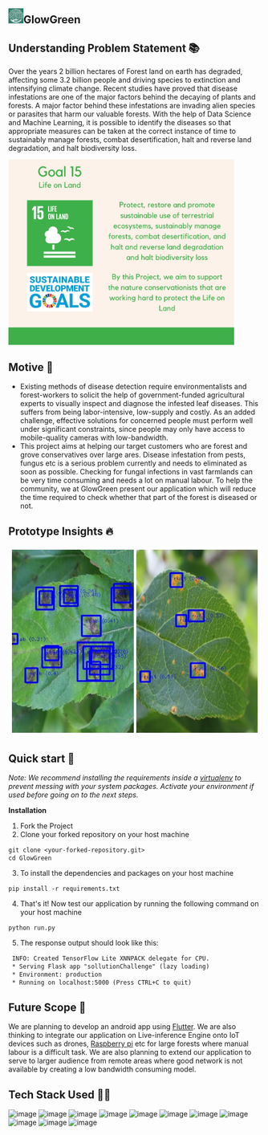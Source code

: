 ## <img src="READMEassets/gglogo3.png" alt="GlowGreenlogo" width="30"/>GlowGreen 


## Understanding Problem Statement 📚

Over the years 2 billion hectares of Forest land on earth has degraded, affecting some 3.2 billion people and driving species to extinction and intensifying climate change. Recent studies have proved that disease infestations are one of the major factors behind the decaying of plants and forests. A major factor behind these infestations are invading alien species or parasites that harm our valuable forests. With the help of Data Science and Machine Learning, it is possible to identify the diseases so that appropriate measures can be taken at the correct instance of time to sustainably manage forests, combat desertification, halt and reverse land degradation, and halt biodiversity loss.

<img src="READMEassets/goal15.jpeg" alt="goal" width="450"/>

## Motive 🤔

- Existing methods of disease detection require environmentalists and forest-workers to solicit the help of government-funded agricultural experts to visually inspect and diagnose the infested leaf diseases. This suffers from being labor-intensive, low-supply and costly. As an added challenge, effective solutions for concerned people must perform well under significant constraints, since people may only have access to mobile-quality cameras with low-bandwidth.
- This project aims at helping our target customers who are forest and grove conservatives over large ares. Disease infestation from pests, fungus etc is a serious problem currently and needs to eliminated as soon as possible. Checking for fungal infections in vast farmlands can be very time consuming and needs a lot on manual labour. To help the community, we at GlowGreen present our application which will reduce the time required to check whether that part of the forest is diseased or not.


## Prototype Insights 🔥
![image](READMEassets/collage.jpeg)

## Quick start 🚀
*Note:
We recommend installing the requirements inside a [virtualenv](https://virtualenv.pypa.io/en/stable/) to prevent
messing with your system packages. Activate your environment if used before going on to the next steps.*

**Installation**
1. Fork the Project
2. Clone your forked repository on your host machine  
```(bash)
git clone <your-forked-repository.git>
cd GlowGreen
```
3. To install the dependencies and packages on your host machine
```(python)
pip install -r requirements.txt
```
4. That's it! Now test our application by running the following command on your host machine
```(python)
python run.py
```
5. The response output should look like this:
```
 INFO: Created TensorFlow Lite XNNPACK delegate for CPU.
 * Serving Flask app "sollutionChallenge" (lazy loading)
 * Environment: production
 * Running on localhost:5000 (Press CTRL+C to quit)
 ```

## Future Scope 🎯
We are planning to develop an android app using [Flutter](https://flutter.dev). We are also thinking to integrate our application on Live-inference Engine onto IoT devices such as drones, [Raspberry pi](https://www.raspberrypi.org/) etc for large forests where manual labour is a difficult task. We are also planning to extend our application to serve to larger audience from remote areas where good network is not available by creating a low bandwidth consuming model.

## Tech Stack Used 👩‍💻

![image](https://img.shields.io/badge/Python-3776AB?style=for-the-badge&logo=python&logoColor=white)
![image](https://img.shields.io/badge/Numpy-013243?style=for-the-badge&logo=numpy&logoColor=white)
![image](https://img.shields.io/badge/Pandas-130654?style=for-the-badge&logo=pandas&logoColor=white)
![image](https://img.shields.io/badge/Tensorflow-FF7100?style=for-the-badge&logo=tensorflow&logoColor=white)
![image](https://img.shields.io/badge/Keras-D00000?style=for-the-badge&logo=keras&logoColor=white)
![image](https://img.shields.io/badge/Tensorflow_Lite-FF7100?style=for-the-badge&logo=tensorflow&logoColor=white)
![image](https://img.shields.io/badge/scikit_learn-F7931E?style=for-the-badge&logo=scikit-learn&logoColor=white)
![image](https://img.shields.io/badge/Streamlit-EA6566?style=for-the-badge&logo=streamlit&logoColor=white)
![image](https://img.shields.io/badge/Flask-000000?style=for-the-badge&logo=flask&logoColor=white)
![image](https://img.shields.io/badge/JavaScript-323330?style=for-the-badge&logo=javascript&logoColor=F7DF1E)
![image](https://img.shields.io/badge/Flutter-2B74D7?style=for-the-badge&logo=flutter&logoColor=FFFFFF)

